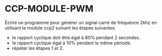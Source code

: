 # CCP-MODULE-PWM

Écrire un programme pour générer un signal carré de fréquence 2khz en utilisant le module ccp2 suivant les étapes suivantes:
* le rapport cyclique doit être égal à 80% pendant 2 secondes. 
* le rapport cyclique égal à 10% pendant la même période.
* répéter les étapes 1 et 2.



